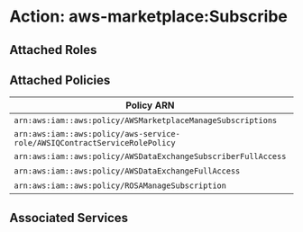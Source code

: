 # Action: aws-marketplace:Subscribe

## Attached Roles

## Attached Policies

| Policy ARN | Policy Name |
|------------|-------------|
| `arn:aws:iam::aws:policy/AWSMarketplaceManageSubscriptions` | [AWSMarketplaceManageSubscriptions](../policies.md#awsmarketplacemanagesubscriptions) |
| `arn:aws:iam::aws:policy/aws-service-role/AWSIQContractServiceRolePolicy` | [AWSIQContractServiceRolePolicy](../policies.md#awsiqcontractservicerolepolicy) |
| `arn:aws:iam::aws:policy/AWSDataExchangeSubscriberFullAccess` | [AWSDataExchangeSubscriberFullAccess](../policies.md#awsdataexchangesubscriberfullaccess) |
| `arn:aws:iam::aws:policy/AWSDataExchangeFullAccess` | [AWSDataExchangeFullAccess](../policies.md#awsdataexchangefullaccess) |
| `arn:aws:iam::aws:policy/ROSAManageSubscription` | [ROSAManageSubscription](../policies.md#rosamanagesubscription) |

## Associated Services

